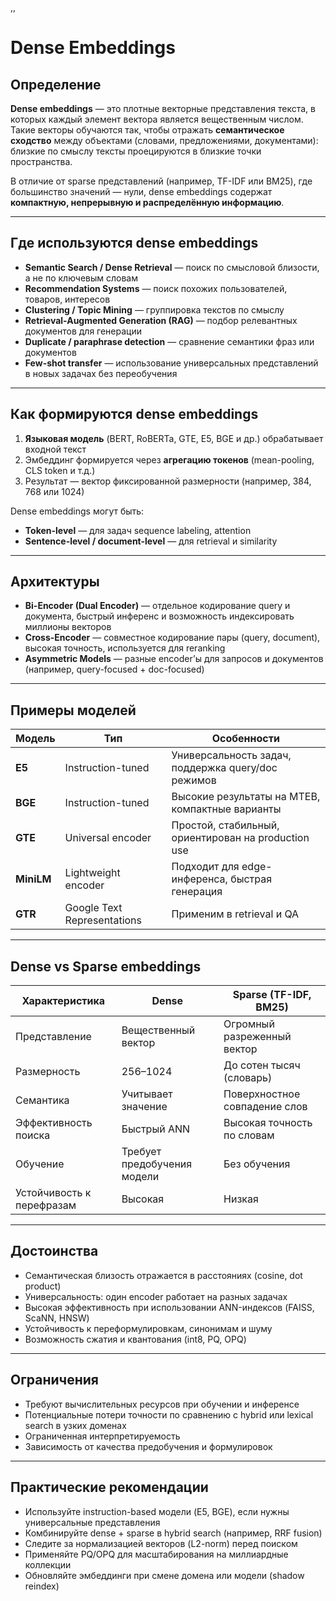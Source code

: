 ,,
# Dense Embeddings

## Определение

**Dense embeddings** — это плотные векторные представления текста, в которых каждый элемент вектора является вещественным числом. Такие векторы обучаются так, чтобы отражать **семантическое сходство** между объектами (словами, предложениями, документами): близкие по смыслу тексты проецируются в близкие точки пространства.

В отличие от sparse представлений (например, TF-IDF или BM25), где большинство значений — нули, dense embeddings содержат **компактную, непрерывную и распределённую информацию**.

---

## Где используются dense embeddings

- **Semantic Search / Dense Retrieval** — поиск по смысловой близости, а не по ключевым словам
- **Recommendation Systems** — поиск похожих пользователей, товаров, интересов
- **Clustering / Topic Mining** — группировка текстов по смыслу
- **Retrieval-Augmented Generation (RAG)** — подбор релевантных документов для генерации
- **Duplicate / paraphrase detection** — сравнение семантики фраз или документов
- **Few-shot transfer** — использование универсальных представлений в новых задачах без переобучения

---

## Как формируются dense embeddings

1. **Языковая модель** (BERT, RoBERTa, GTE, E5, BGE и др.) обрабатывает входной текст
2. Эмбеддинг формируется через **агрегацию токенов** (mean-pooling, CLS token и т.д.)
3. Результат — вектор фиксированной размерности (например, 384, 768 или 1024)

Dense embeddings могут быть:

- **Token-level** — для задач sequence labeling, attention
- **Sentence-level / document-level** — для retrieval и similarity

---

## Архитектуры

- **Bi-Encoder (Dual Encoder)** — отдельное кодирование query и документа, быстрый инференс и возможность индексировать миллионы векторов
- **Cross-Encoder** — совместное кодирование пары (query, document), высокая точность, используется для reranking
- **Asymmetric Models** — разные encoder’ы для запросов и документов (например, query-focused + doc-focused)

---

## Примеры моделей

| Модель     | Тип                         | Особенности                                         |
| ---------- | --------------------------- | --------------------------------------------------- |
| **E5**     | Instruction-tuned           | Универсальность задач, поддержка query/doc режимов  |
| **BGE**    | Instruction-tuned           | Высокие результаты на MTEB, компактные варианты     |
| **GTE**    | Universal encoder           | Простой, стабильный, ориентирован на production use |
| **MiniLM** | Lightweight encoder         | Подходит для edge-инференса, быстрая генерация      |
| **GTR**    | Google Text Representations | Применим в retrieval и QA                           |

---

## Dense vs Sparse embeddings

| Характеристика            | Dense                       | Sparse (TF-IDF, BM25)         |
| ------------------------- | --------------------------- | ----------------------------- |
| Представление             | Вещественный вектор         | Огромный разреженный вектор   |
| Размерность               | 256–1024                    | До сотен тысяч (словарь)      |
| Семантика                 | Учитывает значение          | Поверхностное совпадение слов |
| Эффективность поиска      | Быстрый ANN                 | Высокая точность по словам    |
| Обучение                  | Требует предобучения модели | Без обучения                  |
| Устойчивость к перефразам | Высокая                     | Низкая                        |

---

## Достоинства

- Семантическая близость отражается в расстояниях (cosine, dot product)
- Универсальность: один encoder работает на разных задачах
- Высокая эффективность при использовании ANN-индексов (FAISS, ScaNN, HNSW)
- Устойчивость к переформулировкам, синонимам и шуму
- Возможность сжатия и квантования (int8, PQ, OPQ)

---

## Ограничения

- Требуют вычислительных ресурсов при обучении и инференсе
- Потенциальные потери точности по сравнению с hybrid или lexical search в узких доменах
- Ограниченная интерпретируемость
- Зависимость от качества предобучения и формулировок

---

## Практические рекомендации

- Используйте instruction-based модели (E5, BGE), если нужны универсальные представления
- Комбинируйте dense + sparse в hybrid search (например, RRF fusion)
- Следите за нормализацией векторов (L2-norm) перед поиском
- Применяйте PQ/OPQ для масштабирования на миллиардные коллекции
- Обновляйте эмбеддинги при смене домена или модели (shadow reindex)
